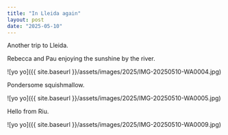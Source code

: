 ```yaml
---
title: "In Lleida again"
layout: post
date: "2025-05-10"
---
```


Another trip to Lleida.

Rebecca and Pau enjoying the sunshine by the river.

![yo yo]({{ site.baseurl }}/assets/images/2025/IMG-20250510-WA0004.jpg)

Pondersome squishmallow.

![yo yo]({{ site.baseurl }}/assets/images/2025/IMG-20250510-WA0005.jpg)

Hello from Riu.

![yo yo]({{ site.baseurl }}/assets/images/2025/IMG-20250510-WA0009.jpg)
